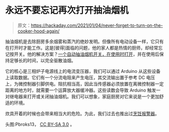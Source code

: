 # 永远不要忘记再次打开抽油烟机

> 原文：<https://hackaday.com/2021/01/04/never-forget-to-turn-on-the-cooker-hood-again/>

抽油烟机是去除厨房多余烟雾和蒸汽的绝妙发明。但像所有电动设备一样，它只有在打开时才能工作。这是[彼得]面临的问题，他的家人都是热情的厨师，却经常忘记按开关。他的解决方案？[一个自动抽油烟机开关，在使用时打开](http://peter.turczak.de/content/projects/abzug/index.html)，并在使用后保持足够长的时间，以完全驱散油烟。

它的核心是三相炉子电源线上的电流变压器，我们可以通过 Arduino 从这些设备上读取数据。它们有一个分流电阻来产生电压，其交流输出置于参考 DC 电压上，为微控制器引脚供电。阻抗相当高，因此当传感器必须放置在离微控制器一定距离的地方时，就需要一个运算放大器缓冲器。这些读数会导致 Arduino 触发一对继电器来打开或关闭抽油烟机。我们可以想象，家庭厨房对它来说是一个更加舒适的环境。

炊具开着的时候也会带来相当大的危险。为此，我们过去也推出过[烹饪报警器](https://hackaday.com/2018/12/09/stove-alarm-keeps-the-kitchen-safe/)。

头图:Pbroks13， [CC BY-SA 3.0](https://commons.wikimedia.org/wiki/File:Modern_Kitchen.jpg) 。